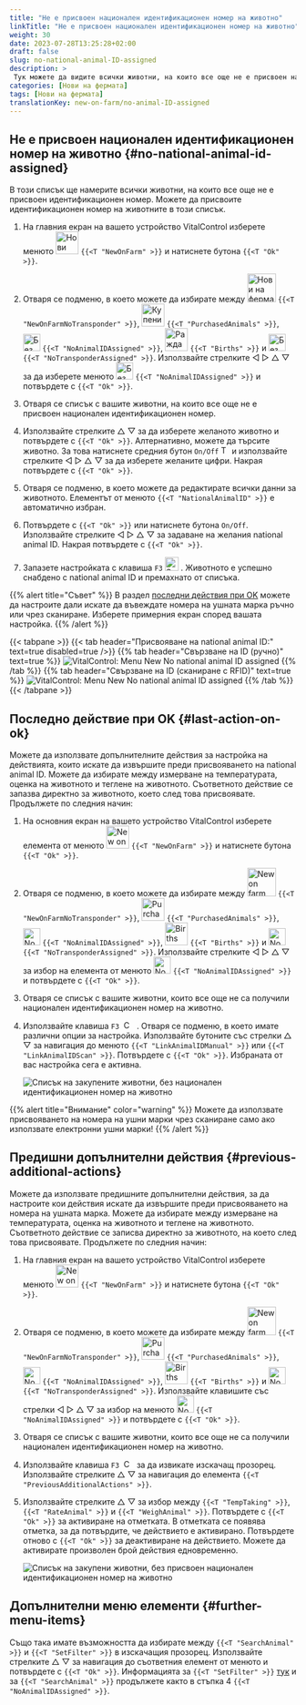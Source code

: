 ```yaml
---
title: "Не е присвоен национален идентификационен номер на животно"
linkTitle: "Не е присвоен национален идентификационен номер на животно"
weight: 30
date: 2023-07-28T13:25:28+02:00
draft: false
slug: no-national-animal-ID-assigned
description: >
 Тук можете да видите всички животни, на които все още не е присвоен национален идентификационен номер на животно и да присвоите такъв.
categories: [Нови на фермата]
tags: [Нови на фермата]
translationKey: new-on-farm/no-animal-ID-assigned
---
```

## Не е присвоен национален идентификационен номер на животно {#no-national-animal-id-assigned}

В този списък ще намерите всички животни, на които все още не е присвоен идентификационен номер. Можете да присвоите идентификационен номер на животните в този списък.

1. На главния екран на вашето устройство VitalControl изберете менюто <img src="/icons/main/new-on-farm.svg" width="40" align="bottom" alt="Нови на фермата" /> `{{<T "NewOnFarm" >}}` и натиснете бутона `{{<T "Ok" >}}`.

2. Отваря се подменю, в което можете да избирате между <img src="/icons/registration/new-on-farm-no-transponder.svg" width="50" align="bottom" alt="Нови на фермата, без транспондер" /> `{{<T "NewOnFarmNoTransponder" >}}`, <img src="/icons/main/new-on-farm.svg" width="40" align="bottom" alt="Купени животни" /> `{{<T "PurchasedAnimals" >}}`, <img src="/icons/registration/no-eartag-number.svg" width="30" align="bottom" alt="Без национален идентификационен номер" /> `{{<T "NoAnimalIDAssigned" >}}`, <img src="/icons/main/births.svg" width="40" align="bottom" alt="Раждания" /> `{{<T "Births" >}}` и <img src="/icons/registration/no-transponder.svg" width="30" align="bottom" alt="Без присвоен транспондер" /> `{{<T "NoTransponderAssigned" >}}`. Използвайте стрелките ◁ ▷ △ ▽ за да изберете менюто <img src="/icons/registration/no-eartag-number.svg" width="30" align="bottom" alt="Без национален идентификационен номер" /> `{{<T "NoAnimalIDAssigned" >}}` и потвърдете с `{{<T "Ok" >}}`.

3. Отваря се списък с вашите животни, на които все още не е присвоен национален идентификационен номер.

4. Използвайте стрелките △ ▽ за да изберете желаното животно и потвърдете с `{{<T "Ok" >}}`. Алтернативно, можете да търсите животно. За това натиснете средния бутон `On/Off` <img src="/icons/footer/search.svg" width="15" align="bottom" alt="Търсене" /> и използвайте стрелките ◁ ▷ △ ▽ за да изберете желаните цифри. Накрая потвърдете с `{{<T "Ok" >}}`.

5. Отваря се подменю, в което можете да редактирате всички данни за животното. Елементът от менюто `{{<T "NationalAnimalID" >}}` е автоматично избран.

6. Потвърдете с `{{<T "Ok" >}}` или натиснете бутона `On/Off`. Използвайте стрелките ◁ ▷ △ ▽ за задаване на желания national animal ID. Накрая потвърдете с `{{<T "Ok" >}}`.

7. Запазете настройката с клавиша `F3` <img src="/icons/footer/save.svg" width="24" align="bottom" alt="Save" />&nbsp;. Животното е успешно снабдено с national animal ID и премахнато от списъка.

{{% alert title="Съвет" %}}
В раздел [последни действия при OK](#last-action-on-ok) можете да настроите дали искате да въвеждате номера на ушната марка ръчно или чрез сканиране. Изберете примерния екран според вашата настройка.
{{% /alert %}}

{{< tabpane >}}
{{< tab header="Присвояване на national animal ID:" text=true disabled=true />}}
{{% tab header="Свързване на ID (ручно)" text=true %}}
![VitalControl: Menu New No national animal ID assigned](../images/noanimalID.png "Свързване на ID (ручно)")
{{% /tab %}}
{{% tab header="Свързване на ID (сканиране с RFID)" text=true %}}
![VitalControl: Menu New No national animal ID assigned](../images/noanimalID-scan.png "Свързване на ID (сканиране с RFID)")
{{% /tab %}}
{{< /tabpane >}}        

## Последно действие при OK {#last-action-on-ok}

Можете да използвате допълнителните действия за настройка на действията, които искате да извършите преди присвояването на national animal ID. Можете да избирате между измерване на температурата, оценка на животното и теглене на животното. Съответното действие се запазва директно за животното, което след това присвоявате. Продължете по следния начин:

1. На основния екран на вашето устройство VitalControl изберете елемента от менюто <img src="/icons/main/new-on-farm.svg" width="40" align="bottom" alt="New on farm" /> `{{<T "NewOnFarm" >}}` и натиснете бутона `{{<T "Ok" >}}`.

2. Отваря се подменю, в което можете да избирате между <img src="/icons/registration/new-on-farm-no-transponder.svg" width="50" align="bottom" alt="New on farm, no transponder" /> `{{<T "NewOnFarmNoTransponder" >}}`, <img src="/icons/main/new-on-farm.svg" width="40" align="bottom" alt="Purchased animals" /> `{{<T "PurchasedAnimals" >}}`, <img src="/icons/registration/no-eartag-number.svg" width="30" align="bottom" alt="No national animal ID" /> `{{<T "NoAnimalIDAssigned" >}}`, <img src="/icons/main/births.svg" width="40" align="bottom" alt="Births" /> `{{<T "Births" >}}` и <img src="/icons/registration/no-transponder.svg" width="30" align="bottom" alt="No transponder assigned" /> `{{<T "NoTransponderAssigned" >}}`. Използвайте стрелките ◁ ▷ △ ▽ за избор на елемента от менюто <img src="/icons/registration/no-eartag-number.svg" width="30" align="bottom" alt="No national animal ID" /> `{{<T "NoAnimalIDAssigned" >}}` и потвърдете с `{{<T "Ok" >}}`.

3. Отваря се списък с вашите животни, които все още не са получили национален идентификационен номер на животно.

4. Използвайте клавиша `F3` &nbsp;<img src="/icons/footer/open-popup.svg" width="15" align="bottom" alt="Call popup" />&nbsp; . Отваря се подменю, в което имате различни опции за настройка. Използвайте бутоните със стрелки △ ▽ за навигация до менюто `{{<T "LinkAnimalIDManual" >}}` или `{{<T "LinkAnimalIDScan" >}}`. Потвърдете с `{{<T "Ok" >}}`. Избраната от вас настройка сега е активна.

    ![Списък на закупените животни, без национален идентификационен номер на животно](../images/link.png "Без национален идентификационен номер на животно, Връзка")

{{% alert title="Внимание" color="warning" %}}
Можете да използвате присвояването на номера на ушни марки чрез сканиране само ако използвате електронни ушни марки!
{{% /alert %}}

## Предишни допълнителни действия {#previous-additional-actions}

Можете да използвате предишните допълнителни действия, за да настроите кои действия искате да извършите преди присвояването на номера на ушната марка. Можете да избирате между измерване на температурата, оценка на животното и теглене на животното. Съответното действие се записва директно за животното, на което след това присвоявате. Продължете по следния начин:

1. На главния екран на вашето устройство VitalControl изберете менюто <img src="/icons/main/new-on-farm.svg" width="40" align="bottom" alt="New on farm" /> `{{<T "NewOnFarm" >}}` и натиснете бутона `{{<T "Ok" >}}`.

2. Отваря се подменю, в което можете да избирате между <img src="/icons/registration/new-on-farm-no-transponder.svg" width="50" align="bottom" alt="New on farm, no transponder" /> `{{<T "NewOnFarmNoTransponder" >}}`, <img src="/icons/main/new-on-farm.svg" width="40" align="bottom" alt="Purchased animals" /> `{{<T "PurchasedAnimals" >}}`, <img src="/icons/registration/no-eartag-number.svg" width="30" align="bottom" alt="No national animal ID" /> `{{<T "NoAnimalIDAssigned" >}}`, <img src="/icons/main/births.svg" width="40" align="bottom" alt="Births" /> `{{<T "Births" >}}` и <img src="/icons/registration/no-transponder.svg" width="30" align="bottom" alt="No transponder assigned" /> `{{<T "NoTransponderAssigned" >}}`. Използвайте клавишите със стрелки ◁ ▷ △ ▽ за избор на менюто <img src="/icons/registration/no-eartag-number.svg" width="30" align="bottom" alt="No national animal ID" /> `{{<T "NoAnimalIDAssigned" >}}` и потвърдете с `{{<T "Ok" >}}`.

3. Отваря се списък с вашите животни, които все още не са получили национален идентификационен номер на животно.

4. Използвайте клавиша `F3` &nbsp;<img src="/icons/footer/open-popup.svg" width="15" align="bottom" alt="Call popup" />&nbsp; за да извикате изскачащ прозорец. Използвайте стрелките △ ▽ за навигация до елемента `{{<T "PreviousAdditionalActions" >}}`.

5. Използвайте стрелките △ ▽ за избор между `{{<T "TempTaking" >}}`, `{{<T "RateAnimal" >}}` и `{{<T "WeighAnimal" >}}`. Потвърдете с `{{<T "Ok" >}}` за активиране на отметката. В отметката се появява отметка, за да потвърдите, че действието е активирано. Потвърдете отново с `{{<T "Ok" >}}` за деактивиране на действието. Можете да активирате произволен брой действия едновременно.

    ![Списък на закупени животни, без присвоен национален идентификационен номер на животно](../images/aidditional-actions.png "Без национален идентификационен номер на животно, Връзка")

 ## Допълнителни меню елементи {#further-menu-items}

Също така имате възможността да избирате между `{{<T "SearchAnimal" >}}` и `{{<T "SetFilter" >}}` в изскачащия прозорец. Използвайте стрелките △ ▽ за навигация до съответния елемент от менюто и потвърдете с `{{<T "Ok" >}}`. Информацията за `{{<T "SetFilter" >}}` [тук](/bg/docs/filter/) и за `{{<T "SearchAnimal" >}}` продължете както в стъпка 4 `{{<T "NoAnimalIDAssigned" >}}`.
